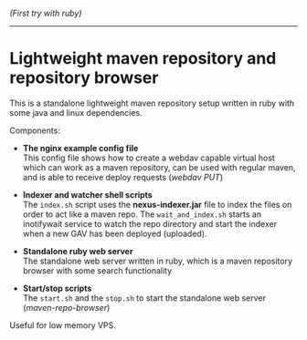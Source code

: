 *(First try with ruby)*

---

# Lightweight maven repository and repository browser

This is a standalone lightweight maven repository setup written in ruby with some java and linux dependencies.

Components:

 * **The nginx example config file**  
   This config file shows how to create a webdav capable virtual host which can work as a maven repository,
   can be used with regular maven, and is able to receive deploy requests (*webdav PUT*)
   
 * **Indexer and watcher shell scripts**  
   The `index.sh` script uses the **nexus-indexer.jar** file to index the files on order to act like a 
   maven repo. The `wait_and_index.sh` starts an inotifywait service to watch the repo directory and start
   the indexer when a new GAV has been deployed (uploaded).
   
 * **Standalone ruby web server**  
   The standalone web server written in ruby, which is a maven repository browser with some search functionality
 
 * **Start/stop scripts**  
   The `start.sh` and the `stop.sh` to start the standalone web server (*maven-repo-browser*)

Useful for low memory VPS.
